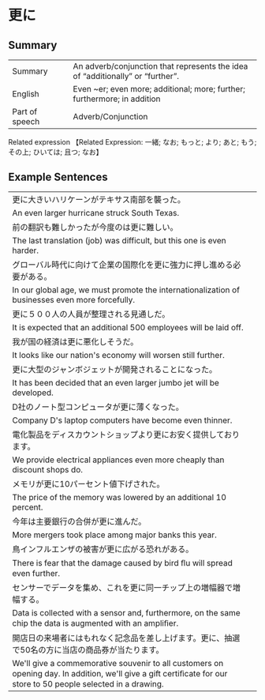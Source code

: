 # 更に

## Summary

<table><tr>   <td>Summary<td>   <td>An adverb/conjunction that represents the idea of “additionally” or “further”.</td><tr><tr>   <td>English<td>   <td>Even ~er; even more; additional; more; further; furthermore; in addition</td><tr><tr>   <td>Part of speech<td>   <td>Adverb/Conjunction</td><tr></table><tr>   <td>Related expression<td>   <td>【Related Expression: 一緒; なお; もっと; より; あと; もう; その上; ひいては; 且つ; なお】</td><tr></table></table>

## Example Sentences

<table><tr><td>更に大きいハリケーンがテキサス南部を襲った。<td><tr><tr><td>An even larger hurricane struck South Texas.<td><tr><tr><td>前の翻訳も難しかったが今度のは更に難しい。<td><tr><tr><td>The last translation (job) was difficult, but this one is even harder.<td><tr><tr><td>グローバル時代に向けて企業の国際化を更に強力に押し進める必要がある。<td><tr><tr><td>In our global age, we must promote the internationalization of businesses even more forcefully.<td><tr><tr><td>更に５００人の人員が整理される見通しだ。<td><tr><tr><td>It is expected that an additional 500 employees will be laid off.<td><tr><tr><td>我が国の経済は更に悪化しそうだ。<td><tr><tr><td>It looks like our nation's economy will worsen still further.<td><tr><tr><td>更に大型のジャンボジェットが開発されることになった。<td><tr><tr><td>It has been decided that an even larger jumbo jet will be developed.<td><tr><tr><td>D社のノート型コンピュータが更に薄くなった。<td><tr><tr><td>Company D's laptop computers have become even thinner.<td><tr><tr><td>電化製品をディスカウントショップより更にお安く提供しております。<td><tr><tr><td>We provide electrical appliances even more cheaply than discount shops do.<td><tr><tr><td>メモリが更に10パーセント値下げされた。<td><tr><tr><td>The price of the memory was lowered by an additional 10 percent.<td><tr><tr><td>今年は主要銀行の合併が更に進んだ。<td><tr><tr><td>More mergers took place among major banks this year.<td><tr><tr><td>鳥インフルエンザの被害が更に広がる恐れがある。<td><tr><tr><td>There is fear that the damage caused by bird ﬂu will spread even further.<td><tr><tr><td>センサーでデータを集め、これを更に同一チップ上の増幅器で増幅する。<td><tr><tr><td>Data is collected with a sensor and, furthermore, on the same chip the data is augmented with an ampliﬁer.<td><tr><tr><td>開店日の来場者にはもれなく記念品を差し上げます。更に、抽選で50名の方に当店の商品券が当たります。<td><tr><tr><td>We'll give a commemorative souvenir to all customers on opening day. In addition, we'll give a gift certiﬁcate for our store to 50 people selected in a drawing.<td><tr></table>

